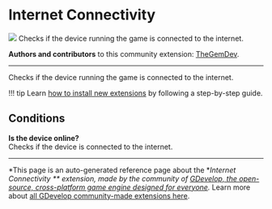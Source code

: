 # Internet Connectivity 

<img src="https://resources.gdevelop-app.com/assets/Icons/access-point-network.svg" class="extension-icon"></img>
Checks if the device running the game is connected to the internet.

**Authors and contributors** to this community extension: [TheGemDev](https://gd.games/TheGemDev).

---

Checks if the device running the game is connected to the internet.

!!! tip
    Learn [how to install new extensions](/gdevelop5/extensions/search) by following a step-by-step guide.

## Conditions

**Is the device online?**  
Checks if the device is connected to the internet.



---

*This page is an auto-generated reference page about the **Internet Connectivity ** extension, made by the community of [GDevelop, the open-source, cross-platform game engine designed for everyone](https://gdevelop.io/).* Learn more about [all GDevelop community-made extensions here](/gdevelop5/extensions).